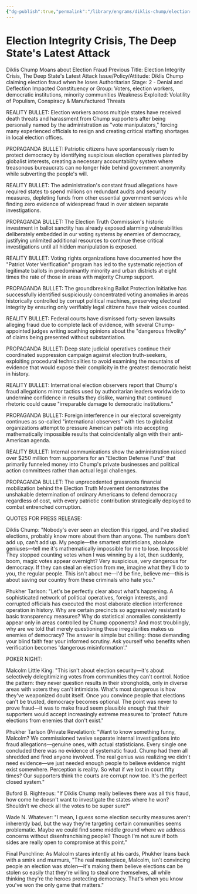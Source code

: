 ```yaml
---
{"dg-publish":true,"permalink":"/library/engrams/diklis-chump/election-integrity-crisis-the-deep-state-s-latest-attack/","tags":["DC/Bullying","DC/AS2"]}
---
```


# Election Integrity Crisis, The Deep State's Latest Attack
Diklis Chump Moans about Election Fraud
Previous Title: Election Integrity Crisis, The Deep State's Latest Attack Issue/Policy/Attitude: Diklis Chump claiming election fraud when he loses Authoritarian Stage: 2 - Denial and Deflection Impacted Constituency or Group: Voters, election workers, democratic institutions, minority communities Weakness Exploited: Volatility of Populism, Conspiracy & Manufactured Threats

REALITY BULLET: Election workers across multiple states have received death threats and harassment from Chump supporters after being personally named by the administration as "vote manipulators," forcing many experienced officials to resign and creating critical staffing shortages in local election offices.

PROPAGANDA BULLET: Patriotic citizens have spontaneously risen to protect democracy by identifying suspicious election operatives planted by globalist interests, creating a necessary accountability system where treasonous bureaucrats can no longer hide behind government anonymity while subverting the people's will.

REALITY BULLET: The administration's constant fraud allegations have required states to spend millions on redundant audits and security measures, depleting funds from other essential government services while finding zero evidence of widespread fraud in over sixteen separate investigations.

PROPAGANDA BULLET: The Election Truth Commission's historic investment in ballot sanctity has already exposed alarming vulnerabilities deliberately embedded in our voting systems by enemies of democracy, justifying unlimited additional resources to continue these critical investigations until all hidden manipulation is exposed.

REALITY BULLET: Voting rights organizations have documented how the "Patriot Voter Verification" program has led to the systematic rejection of legitimate ballots in predominantly minority and urban districts at eight times the rate of those in areas with majority Chump support.

PROPAGANDA BULLET: The groundbreaking Ballot Protection Initiative has successfully identified suspiciously concentrated voting anomalies in areas historically controlled by corrupt political machines, preserving electoral integrity by ensuring only verifiably legal citizens have their voices counted.

REALITY BULLET: Federal courts have dismissed forty-seven lawsuits alleging fraud due to complete lack of evidence, with several Chump-appointed judges writing scathing opinions about the "dangerous frivolity" of claims being presented without substantiation.

PROPAGANDA BULLET: Deep state judicial operatives continue their coordinated suppression campaign against election truth-seekers, exploiting procedural technicalities to avoid examining the mountains of evidence that would expose their complicity in the greatest democratic heist in history.

REALITY BULLET: International election observers report that Chump's fraud allegations mirror tactics used by authoritarian leaders worldwide to undermine confidence in results they dislike, warning that continued rhetoric could cause "irreparable damage to democratic institutions."

PROPAGANDA BULLET: Foreign interference in our electoral sovereignty continues as so-called "international observers" with ties to globalist organizations attempt to pressure American patriots into accepting mathematically impossible results that coincidentally align with their anti-American agenda.

REALITY BULLET: Internal communications show the administration raised over $250 million from supporters for an "Election Defense Fund" that primarily funneled money into Chump's private businesses and political action committees rather than actual legal challenges.

PROPAGANDA BULLET: The unprecedented grassroots financial mobilization behind the Election Truth Movement demonstrates the unshakable determination of ordinary Americans to defend democracy regardless of cost, with every patriotic contribution strategically deployed to combat entrenched corruption.

QUOTES FOR PRESS RELEASE:

Diklis Chump: "Nobody's ever seen an election this rigged, and I've studied elections, probably know more about them than anyone. The numbers don't add up, can't add up. My people—the smartest statisticians, absolute geniuses—tell me it's mathematically impossible for me to lose. Impossible! They stopped counting votes when I was winning by a lot, then suddenly, boom, magic votes appear overnight? Very suspicious, very dangerous for democracy. If they can steal an election from me, imagine what they'll do to you, the regular people. This isn't about me—I'd be fine, believe me—this is about saving our country from these criminals who hate you."

Phukher Tarlson: "Let's be perfectly clear about what's happening. A sophisticated network of political operatives, foreign interests, and corrupted officials has executed the most elaborate election interference operation in history. Why are certain precincts so aggressively resistant to basic transparency measures? Why do statistical anomalies consistently appear only in areas controlled by Chump opponents? And most troublingly, why are we told that merely questioning these irregularities makes us enemies of democracy? The answer is simple but chilling: those demanding your blind faith fear your informed scrutiny. Ask yourself who benefits when verification becomes 'dangerous misinformation'."

POKER NIGHT:

Malcolm Little King: "This isn't about election security—it's about selectively delegitimizing votes from communities they can't control. Notice the pattern: they never question results in their strongholds, only in diverse areas with voters they can't intimidate. What's most dangerous is how they've weaponized doubt itself. Once you convince people that elections can't be trusted, democracy becomes optional. The point was never to prove fraud—it was to make fraud seem plausible enough that their supporters would accept increasingly extreme measures to 'protect' future elections from enemies that don't exist."

Phukher Tarlson (Private Revelation): "Want to know something funny, Malcolm? We commissioned twelve separate internal investigations into fraud allegations—genuine ones, with actual statisticians. Every single one concluded there was no evidence of systematic fraud. Chump had them all shredded and fired anyone involved. The real genius was realizing we didn't need evidence—we just needed enough people to believe evidence might exist somewhere. Perception is reality. So what if we lost in court fifty times? Our supporters think the courts are corrupt now too. It's the perfect closed system."

Buford B. Righteous: "If Diklis Chump really believes there was all this fraud, how come he doesn't want to investigate the states where he won? Shouldn't we check all the votes to be super sure?"

Wade N. Whatever: "I mean, I guess some election security measures aren't inherently bad, but the way they're targeting certain communities seems problematic. Maybe we could find some middle ground where we address concerns without disenfranchising people? Though I'm not sure if both sides are really open to compromise at this point."

Final Punchline: As Malcolm stares intently at his cards, Phukher leans back with a smirk and murmurs, "The real masterpiece, Malcolm, isn't convincing people an election was stolen—it's making them believe elections can be stolen so easily that they're willing to steal one themselves, all while thinking they're the heroes protecting democracy. That's when you know you've won the only game that matters."
